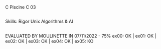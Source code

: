 C Piscine C 03

##

Skills: 
Rigor
Unix
Algorithms & AI

##

EVALUATED BY MOULINETTE IN 07/11/2022 - 75%
ex00: OK | ex01: OK | ex02: OK | ex03: OK | ex04: OK | ex05: KO
